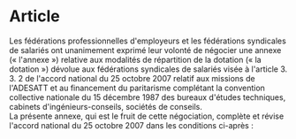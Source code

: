 # Article

Les fédérations professionnelles d'employeurs et les fédérations syndicales de salariés ont unanimement exprimé leur volonté de négocier une annexe (« l'annexe ») relative aux modalités de répartition de la dotation (« la dotation ») dévolue aux fédérations syndicales de salariés visée à l'article 3. 3. 2 de l'accord national du 25 octobre 2007 relatif aux missions de l'ADESATT et au financement du paritarisme complétant la convention collective nationale du 15 décembre 1987 des bureaux d'études techniques, cabinets d'ingénieurs-conseils, sociétés de conseils.   
La présente annexe, qui est le fruit de cette négociation, complète et révise l'accord national du 25 octobre 2007 dans les conditions ci-après :

